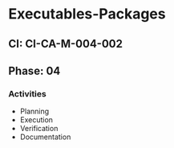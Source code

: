 # Executables-Packages

## CI: CI-CA-M-004-002
## Phase: 04

### Activities
- Planning
- Execution
- Verification
- Documentation
